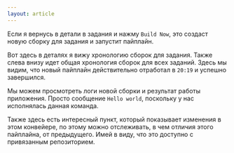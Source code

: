 ```yaml
---
layout: article
---
```

Если я вернусь в детали в задания и нажму `Build Now`, это создаст новую сборку для задания и запустит пайплайн.

Вот здесь в деталях я вижу хронологию сборок для задания. Также слева внизу идет общая хронология сборок для всех заданий.
Здесь мы видим, что новый пайплайн действительно отработал в `20:19` и успешно завершился.

Мы можем просмотреть логи новой сборки и результат работы приложения. Просто сообщение `Hello world`, поскольку у нас исполнялась данная команда.

Также здесь есть интересный пункт, который показывает изменения в этом конвейере, по этому можно отслеживать, в чем отличия этого пайплайна, от предыдущего. Имей в виду, что это доступно с привязанным репозиторием.
